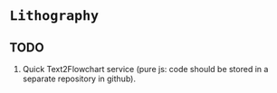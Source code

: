 # `Lithography`

## TODO

1. Quick Text2Flowchart service (pure js: code should be stored in a separate repository in github).